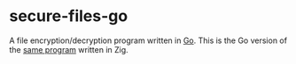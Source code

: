 # secure-files-go
 A file encryption/decryption program written in [Go](https://go.dev/). This is the Go version of the [same program](https://github.com/darshanags/secure-files) written in Zig.
